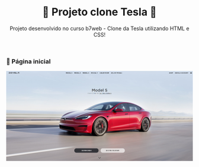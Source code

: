 <h1 align="center"> 🚗 Projeto clone Tesla 🚗 </h1>

<p align="center"> Projeto desenvolvido no curso b7web - Clone da Tesla utilizando HTML e CSS!</p></br>

<h3> 📌 Página inicial </h3>
<p align="center">
<img alt="Projeto Devsla" src="./pictures1.png">
</p>
